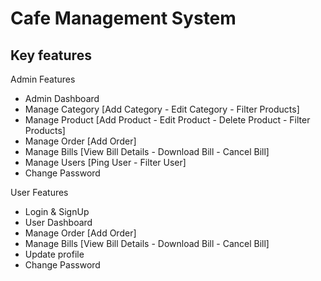 # Cafe Management System

Key features
---------------------------------------
Admin Features

- Admin Dashboard
- Manage Category [Add Category - Edit Category - Filter Products]
- Manage Product [Add Product - Edit Product - Delete Product - Filter Products]
- Manage Order [Add Order]
- Manage Bills [View Bill Details - Download Bill - Cancel Bill]
- Manage Users [Ping User - Filter User]
- Change Password

User Features

- Login & SignUp
- User Dashboard
- Manage Order [Add Order]
- Manage Bills [View Bill Details - Download Bill - Cancel Bill]
- Update profile
- Change Password
